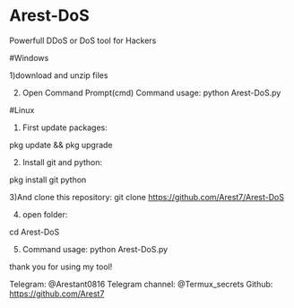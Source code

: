 # Arest-DoS
Powerfull DDoS or DoS tool for Hackers


#Windows

1)download and unzip files

2) Open Command Prompt(cmd)
Command usage: python Arest-DoS.py <target> <threads> <time>



#Linux

1) First update packages:

pkg update && pkg upgrade

2) Install git and python:

pkg install git python

3)And clone this repository:
git clone https://github.com/Arest7/Arest-DoS

4) open folder:

cd Arest-DoS

5) Command usage: python Arest-DoS.py <target> <threads> <time>
  
thank you for using my tool!

Telegram: @Arestant0816
Telegram channel: @Termux_secrets
Github: https://github.com/Arest7

